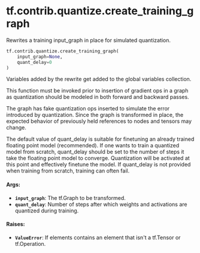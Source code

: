 <div itemscope itemtype="http://developers.google.com/ReferenceObject">
<meta itemprop="name" content="tf.contrib.quantize.create_training_graph" />
<meta itemprop="path" content="Stable" />
</div>

# tf.contrib.quantize.create_training_graph

Rewrites a training input_graph in place for simulated quantization.

``` python
tf.contrib.quantize.create_training_graph(
    input_graph=None,
    quant_delay=0
)
```

<!-- Placeholder for "Used in" -->

Variables added by the rewrite get added to the global variables collection.

This function must be invoked prior to insertion of gradient ops in a graph
as quantization should be modeled in both forward and backward passes.

The graph has fake quantization ops inserted to simulate the error
introduced by quantization. Since the graph is transformed in place,
the expected behavior of previously held references to nodes and tensors may
change.

The default value of quant_delay is suitable for finetuning an already trained
floating point model (recommended).
If one wants to train a quantized model from scratch, quant_delay should be
set to the number of steps it take the floating point model to converge.
Quantization will be activated at this point and effectively finetune the
model. If quant_delay is not provided when training from scratch, training can
often fail.

#### Args:


* <b>`input_graph`</b>: The tf.Graph to be transformed.
* <b>`quant_delay`</b>: Number of steps after which weights and activations are
  quantized during training.


#### Raises:


* <b>`ValueError`</b>: If elements contains an element that isn't a tf.Tensor or
  tf.Operation.